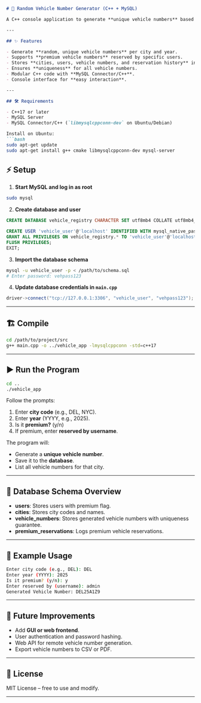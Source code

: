 
````markdown
# 🚗 Random Vehicle Number Generator (C++ + MySQL)

A C++ console application to generate **unique vehicle numbers** based on city and year. Supports **premium numbers** with reservation tracking and stores all data in a **MySQL database**.

---

## ✨ Features

- Generate **random, unique vehicle numbers** per city and year.
- Supports **premium vehicle numbers** reserved by specific users.
- Stores **cities, users, vehicle numbers, and reservation history** in MySQL.
- Ensures **uniqueness** for all vehicle numbers.
- Modular C++ code with **MySQL Connector/C++**.
- Console interface for **easy interaction**.

---

## 🛠 Requirements

- C++17 or later
- MySQL Server
- MySQL Connector/C++ (`libmysqlcppconn-dev` on Ubuntu/Debian)

Install on Ubuntu:
```bash
sudo apt-get update
sudo apt-get install g++ cmake libmysqlcppconn-dev mysql-server
````



## ⚡ Setup

1. **Start MySQL and log in as root**

```bash
sudo mysql
```

2. **Create database and user**

```sql
CREATE DATABASE vehicle_registry CHARACTER SET utf8mb4 COLLATE utf8mb4_unicode_ci;

CREATE USER 'vehicle_user'@'localhost' IDENTIFIED WITH mysql_native_password BY 'vehpass123';
GRANT ALL PRIVILEGES ON vehicle_registry.* TO 'vehicle_user'@'localhost';
FLUSH PRIVILEGES;
EXIT;
```

3. **Import the database schema**

```bash
mysql -u vehicle_user -p < /path/to/schema.sql
# Enter password: vehpass123
```

4. **Update database credentials in `main.cpp`**

```cpp
driver->connect("tcp://127.0.0.1:3306", "vehicle_user", "vehpass123");
```

---

## 🏗 Compile

```bash
cd /path/to/project/src
g++ main.cpp -o ../vehicle_app -lmysqlcppconn -std=c++17
```

---

## ▶ Run the Program

```bash
cd ..
./vehicle_app
```

Follow the prompts:

1. Enter **city code** (e.g., DEL, NYC).
2. Enter **year** (YYYY, e.g., 2025).
3. Is it **premium?** (y/n)
4. If premium, enter **reserved by username**.

The program will:

* Generate a **unique vehicle number**.
* Save it to the **database**.
* List all vehicle numbers for that city.

---

## 📂 Database Schema Overview

* **users**: Stores users with premium flag.
* **cities**: Stores city codes and names.
* **vehicle\_numbers**: Stores generated vehicle numbers with uniqueness guarantee.
* **premium\_reservations**: Logs premium vehicle reservations.

---

## 🔗 Example Usage

```bash
Enter city code (e.g., DEL): DEL
Enter year (YYYY): 2025
Is it premium? (y/n): y
Enter reserved by (username): admin
Generated Vehicle Number: DEL25A1Z9
```

---

## 🚀 Future Improvements

* Add **GUI or web frontend**.
* User authentication and password hashing.
* Web API for remote vehicle number generation.
* Export vehicle numbers to CSV or PDF.

---

## 📜 License

MIT License – free to use and modify.

---

